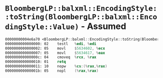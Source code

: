 # `BloombergLP::balxml::EncodingStyle::toString(BloombergLP::balxml::EncodingStyle::Value)` - Assumed

```nasm
00000000004e6a70 <BloombergLP::balxml::EncodingStyle::toString(BloombergLP::balxml::EncodingStyle::Value)>:
0000000000000000: 02	testl	%edi, %edi
0000000000000002: 05	movl	$5634602, %ecx
0000000000000007: 05	movl	$5634617, %eax
000000000000000c: 04	cmoveq	%rcx, %rax
0000000000000010: 01	retq	
0000000000000011: 10	nopw	%cs:(%rax,%rax)
000000000000001b: 05	nopl	(%rax,%rax)
```
